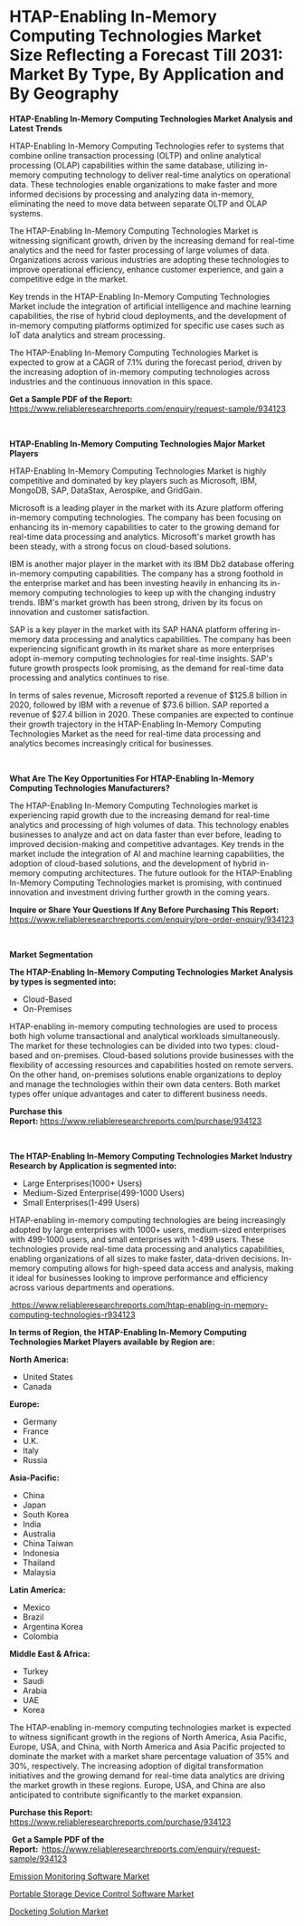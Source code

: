 <p><h1>HTAP-Enabling In-Memory Computing Technologies Market Size Reflecting a Forecast Till 2031: Market By Type, By Application and By Geography</h1></p><p><strong>HTAP-Enabling In-Memory Computing Technologies Market Analysis and Latest Trends</strong></p>
<p><p>HTAP-Enabling In-Memory Computing Technologies refer to systems that combine online transaction processing (OLTP) and online analytical processing (OLAP) capabilities within the same database, utilizing in-memory computing technology to deliver real-time analytics on operational data. These technologies enable organizations to make faster and more informed decisions by processing and analyzing data in-memory, eliminating the need to move data between separate OLTP and OLAP systems.</p><p>The HTAP-Enabling In-Memory Computing Technologies Market is witnessing significant growth, driven by the increasing demand for real-time analytics and the need for faster processing of large volumes of data. Organizations across various industries are adopting these technologies to improve operational efficiency, enhance customer experience, and gain a competitive edge in the market.</p><p>Key trends in the HTAP-Enabling In-Memory Computing Technologies Market include the integration of artificial intelligence and machine learning capabilities, the rise of hybrid cloud deployments, and the development of in-memory computing platforms optimized for specific use cases such as IoT data analytics and stream processing.</p><p>The HTAP-Enabling In-Memory Computing Technologies Market is expected to grow at a CAGR of 7.1% during the forecast period, driven by the increasing adoption of in-memory computing technologies across industries and the continuous innovation in this space.</p></p>
<p><strong>Get a Sample PDF of the Report:&nbsp;</strong> <a href="https://www.reliableresearchreports.com/enquiry/request-sample/934123">https://www.reliableresearchreports.com/enquiry/request-sample/934123</a></p>
<p>&nbsp;</p>
<p><strong>HTAP-Enabling In-Memory Computing Technologies Major Market Players</strong></p>
<p><p>HTAP-Enabling In-Memory Computing Technologies Market is highly competitive and dominated by key players such as Microsoft, IBM, MongoDB, SAP, DataStax, Aerospike, and GridGain.</p><p>Microsoft is a leading player in the market with its Azure platform offering in-memory computing technologies. The company has been focusing on enhancing its in-memory capabilities to cater to the growing demand for real-time data processing and analytics. Microsoft's market growth has been steady, with a strong focus on cloud-based solutions.</p><p>IBM is another major player in the market with its IBM Db2 database offering in-memory computing capabilities. The company has a strong foothold in the enterprise market and has been investing heavily in enhancing its in-memory computing technologies to keep up with the changing industry trends. IBM's market growth has been strong, driven by its focus on innovation and customer satisfaction.</p><p>SAP is a key player in the market with its SAP HANA platform offering in-memory data processing and analytics capabilities. The company has been experiencing significant growth in its market share as more enterprises adopt in-memory computing technologies for real-time insights. SAP's future growth prospects look promising, as the demand for real-time data processing and analytics continues to rise.</p><p>In terms of sales revenue, Microsoft reported a revenue of $125.8 billion in 2020, followed by IBM with a revenue of $73.6 billion. SAP reported a revenue of $27.4 billion in 2020. These companies are expected to continue their growth trajectory in the HTAP-Enabling In-Memory Computing Technologies Market as the need for real-time data processing and analytics becomes increasingly critical for businesses.</p></p>
<p>&nbsp;</p>
<p><strong>What Are The Key Opportunities For HTAP-Enabling In-Memory Computing Technologies Manufacturers?</strong></p>
<p><p>The HTAP-Enabling In-Memory Computing Technologies market is experiencing rapid growth due to the increasing demand for real-time analytics and processing of high volumes of data. This technology enables businesses to analyze and act on data faster than ever before, leading to improved decision-making and competitive advantages. Key trends in the market include the integration of AI and machine learning capabilities, the adoption of cloud-based solutions, and the development of hybrid in-memory computing architectures. The future outlook for the HTAP-Enabling In-Memory Computing Technologies market is promising, with continued innovation and investment driving further growth in the coming years.</p></p>
<p><strong>Inquire or Share Your Questions If Any Before Purchasing This Report:</strong> <a href="https://www.reliableresearchreports.com/enquiry/pre-order-enquiry/934123">https://www.reliableresearchreports.com/enquiry/pre-order-enquiry/934123</a></p>
<p>&nbsp;</p>
<p><strong>Market Segmentation</strong></p>
<p><strong>The HTAP-Enabling In-Memory Computing Technologies Market Analysis by types is segmented into:</strong></p>
<p><ul><li>Cloud-Based</li><li>On-Premises</li></ul></p>
<p><p>HTAP-enabling in-memory computing technologies are used to process both high volume transactional and analytical workloads simultaneously. The market for these technologies can be divided into two types: cloud-based and on-premises. Cloud-based solutions provide businesses with the flexibility of accessing resources and capabilities hosted on remote servers. On the other hand, on-premises solutions enable organizations to deploy and manage the technologies within their own data centers. Both market types offer unique advantages and cater to different business needs.</p></p>
<p><strong>Purchase this Report:&nbsp;</strong><a href="https://www.reliableresearchreports.com/purchase/934123">https://www.reliableresearchreports.com/purchase/934123</a></p>
<p>&nbsp;</p>
<p><strong>The HTAP-Enabling In-Memory Computing Technologies Market Industry Research by Application is segmented into:</strong></p>
<p><ul><li>Large Enterprises(1000+ Users)</li><li>Medium-Sized Enterprise(499-1000 Users)</li><li>Small Enterprises(1-499 Users)</li></ul></p>
<p><p>HTAP-enabling in-memory computing technologies are being increasingly adopted by large enterprises with 1000+ users, medium-sized enterprises with 499-1000 users, and small enterprises with 1-499 users. These technologies provide real-time data processing and analytics capabilities, enabling organizations of all sizes to make faster, data-driven decisions. In-memory computing allows for high-speed data access and analysis, making it ideal for businesses looking to improve performance and efficiency across various departments and operations.</p></p>
<p><a href="https://www.reliableresearchreports.com/htap-enabling-in-memory-computing-technologies-r934123">&nbsp;https://www.reliableresearchreports.com/htap-enabling-in-memory-computing-technologies-r934123</a></p>
<p><strong>In terms of Region, the HTAP-Enabling In-Memory Computing Technologies Market Players available by Region are:</strong></p>
<p>
    <p> <strong> North America: </strong>
        <ul>
            <li>United States</li>
            <li>Canada</li>
        </ul>
        </p> 
    <p> <strong> Europe: </strong>
        <ul>
            <li>Germany</li>
            <li>France</li>
            <li>U.K.</li>
            <li>Italy</li>
            <li>Russia</li>
        </ul>
        </p> 
    <p> <strong> Asia-Pacific: </strong>
        <ul>
            <li>China</li>
            <li>Japan</li>
            <li>South Korea</li>
            <li>India</li>
            <li>Australia</li>
            <li>China Taiwan</li>
            <li>Indonesia</li>
            <li>Thailand</li>
            <li>Malaysia</li>
        </ul>
        </p> 
    <p> <strong> Latin America: </strong>
        <ul>
            <li>Mexico</li>
            <li>Brazil</li>
            <li>Argentina Korea</li>
            <li>Colombia</li>
        </ul>
        </p> 
    <p> <strong> Middle East & Africa: </strong>
        <ul>
            <li>Turkey</li>
            <li>Saudi</li>
            <li>Arabia</li>
            <li>UAE</li>
            <li>Korea</li>
        </ul>
    </p>
    </p>
<p><p>The HTAP-enabling in-memory computing technologies market is expected to witness significant growth in the regions of North America, Asia Pacific, Europe, USA, and China, with North America and Asia Pacific projected to dominate the market with a market share percentage valuation of 35% and 30%, respectively. The increasing adoption of digital transformation initiatives and the growing demand for real-time data analytics are driving the market growth in these regions. Europe, USA, and China are also anticipated to contribute significantly to the market expansion.</p></p>
<p><strong>Purchase this Report: </strong><a href="https://www.reliableresearchreports.com/purchase/934123">https://www.reliableresearchreports.com/purchase/934123</a></p>
<p>&nbsp;<strong>Get a Sample PDF of the Report:&nbsp;&nbsp;</strong><a href="https://www.reliableresearchreports.com/enquiry/request-sample/934123">https://www.reliableresearchreports.com/enquiry/request-sample/934123</a></p>
<p><strong></strong></p>
<p><p><a href="https://github.com/niyotibauri9/Market-Research-Report-List-1/blob/main/emission-monitoring-software-market.md">Emission Monitoring Software Market</a></p><p><a href="https://github.com/ajiariaa/Market-Research-Report-List-1/blob/main/portable-storage-device-control-software-market.md">Portable Storage Device Control Software Market</a></p><p><a href="https://github.com/sarohimweaach77/Market-Research-Report-List-1/blob/main/docketing-solution-market.md">Docketing Solution Market</a></p></p>